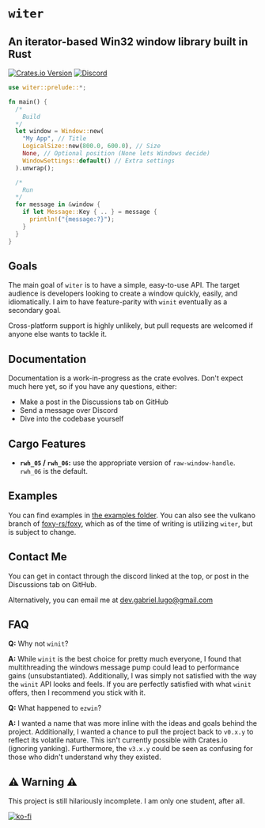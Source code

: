 # `witer`

## An iterator-based Win32 window library built in Rust

[![Crates.io Version](https://img.shields.io/crates/v/witer)](https://crates.io/crates/witer)
[![Discord](https://img.shields.io/discord/1215348294105169940?logo=discord&label=discord&color=5865F2)](https://discord.gg/KEtfte9xWZ)

```rust
use witer::prelude::*;

fn main() {
  /* 
    Build 
  */
  let window = Window::new(
    "My App", // Title
    LogicalSize::new(800.0, 600.0), // Size
    None, // Optional position (None lets Windows decide)
    WindowSettings::default() // Extra settings
  ).unwrap();

  /* 
    Run
  */
  for message in &window {
    if let Message::Key { .. } = message {
      println!("{message:?}");
    }
  }
}
```

## Goals

The main goal of `witer` is to have a simple, easy-to-use API. The target audience is developers looking to create
a window quickly, easily, and idiomatically. I aim to have feature-parity with `winit` eventually as a secondary goal.

Cross-platform support is highly unlikely, but pull requests are welcomed if anyone else wants to tackle it.

## Documentation

Documentation is a work-in-progress as the crate evolves. Don't expect much here yet, so if you have any
questions, either:

* Make a post in the Discussions tab on GitHub
* Send a message over Discord
* Dive into the codebase yourself

## Cargo Features

* **`rwh_05` / `rwh_06`:** use the appropriate version of `raw-window-handle`. `rwh_06` is the default.

## Examples

You can find examples in [the examples folder](examples). You can also see the vulkano branch of
[foxy-rs/foxy](https://github.com/foxy-rs/foxy/tree/vulkano), which as of the time of writing is utilizing `witer`, but
is subject to change.

## Contact Me

You can get in contact through the discord linked at the top, or post in the Discussions tab on GitHub.

Alternatively, you can email me at <dev.gabriel.lugo@gmail.com>

## FAQ

**Q:** Why not `winit`?

**A:** While `winit` is the best choice for pretty much everyone, I found that multithreading the windows message pump
could lead to performance gains (unsubstantiated). Additionally, I was simply not satisfied with the way the `winit` API
looks and feels. If you are perfectly satisfied with what `winit` offers, then I recommend you stick with it.

**Q:** What happened to `ezwin`?

**A:** I wanted a name that was more inline with the ideas and goals behind the project. Additionally, I wanted a chance
to pull the project back to `v0.x.y` to reflect its volatile nature. This isn't currently possible with Crates.io (ignoring
yanking). Furthermore, the `v3.x.y` could be seen as confusing for those who didn't understand why they existed.

## ⚠️ Warning ⚠️

This project is still hilariously incomplete. I am only one student, after all.

[![ko-fi](https://ko-fi.com/img/githubbutton_sm.svg)](https://ko-fi.com/R6R8PGIU6)
